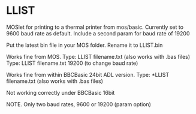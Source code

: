 # LLIST
MOSlet for printing to a thermal printer from mos/basic.
Currently set to 9600 baud rate as default.
Include a second param for baud rate of 19200

Put the latest bin file in your MOS folder. Rename it to LLIST.bin

Works fine from MOS.
Type: LLIST filename.txt (also works with .bas files)
Type: LLIST filename.txt  19200 (to change baud rate)

Works fine from within BBCBasic 24bit ADL version.
Type: *LLIST filename.txt (also works with .bas files)

Not working correctly under BBCBasic 16bit

NOTE. Only two baud rates, 9600 or 19200 (param option)
